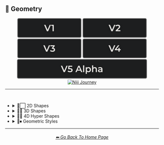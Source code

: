 <h2>💠 Geometry</h2>

<div align="center">

[<img src="/Images/Repo_Parts/Buttons/Version_Buttons/button_version_V1_inactive.webp?raw=true" alt="MidJourney V1" height="64" />](/Pages/MJ_V1/Style_Pages/Sphere/Geometry.md)
[<img src="/Images/Repo_Parts/Buttons/Version_Buttons/button_version_V2_inactive.webp?raw=true" alt="MidJourney V2" height="64" />](/Pages/MJ_V2/Style_Pages/Sphere/Geometry.md)
[<img src="/Images/Repo_Parts/Buttons/Version_Buttons/button_version_V3_inactive.webp?raw=true" alt="MidJourney V3" height="64" />](/Pages/MJ_V3/Style_Pages/Just_The_Style/Geometry.md)
[<img src="/Images/Repo_Parts/Buttons/Version_Buttons/button_version_V4_inactive.webp?raw=true" alt="MidJourney V4" height="64" />](/Pages/MJ_V4/Style_Pages/Just_The_Style/Geometry.md)
<br>
[<img src="/Images/Repo_Parts/Buttons/Version_Buttons/button_version_V5_Alpha_inactive_half.webp?raw=true" alt="MidJourney V5" height="64" />](/Pages/MJ_V5/Style_Pages/Just_The_Style/Geometry.md)
[<img src="/Images/Repo_Parts/Buttons/Version_Buttons/button_version_niji_active_half.webp?raw=true" alt="Niji Journey" height="64" />](/Pages/Niji_Journey/Niji_V4/Style_Pages/Geometry.md)


</div>

<hr>
<br>


- <details><summary>💠⬜ 2D Shapes</summary><p><div align="center">

	| Hexagonal |
	| :-: |
	| <img src="/Images/Niji_Journey/Niji_V4/MidJourney_Styles/Hexagonal.webp?raw=true" width="256" /> |

	</div></p></details>


- <details><summary>💠🧊 3D Shapes</summary><p><div align="center">

	| Sphere |
	| :-: |
	| <img src="/Images/Niji_Journey/Niji_V4/MidJourney_Styles/Sphere.webp?raw=true" width="256" /> |

	</div></p></details>


- <details><summary>💠🔲 4D Hyper Shapes</summary><p><div align="center">

	| Klein Bottle |
	| :-: |
	| <img src="/Images/Niji_Journey/Niji_V4/MidJourney_Styles/Klein_Bottle.webp?raw=true" width="256" /> |

	</div></p></details>


- <details><summary>💠⏹ Geometric Styles</summary><p><div align="center">

	| Polygonal |
	| :-: |
	| <img src="/Images/Niji_Journey/Niji_V4/MidJourney_Styles/Polygonal.webp?raw=true" width="256" /> |

	</div></p></details>


<hr><!--------------->
<div align="center">
<h6><a href="/README.md">⬅ Go Back To Home Page</a></h6>
</div>